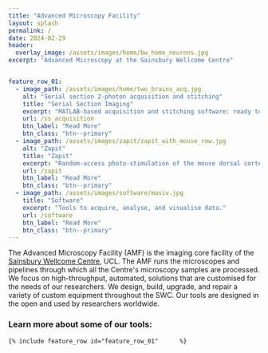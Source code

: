 ```yaml
---
title: "Advanced Microscopy Facility"
layout: splash
permalink: /
date: 2024-02-29
header:
  overlay_image: /assets/images/home/bw_home_neurons.jpg
excerpt: "Advanced Microscopy at the Sainsbury Wellcome Centre"


feature_row_01:
  - image_path: /assets/images/home/two_brains_acq.jpg
    alt: "Serial section 2-photon acquisition and stitching"
    title: "Serial Section Imaging"
    excerpt: "MATLAB-based acquisition and stitching software: ready to install and ready to modify."
    url: /ss_acquisition
    btn_label: "Read More"
    btn_class: "btn--primary"
  - image_path: /assets/images/zapit/zapit_with_mouse_row.jpg
    alt: "Zapit"
    title: "Zapit"
    excerpt: "Random-access photo-stimulation of the mouse dorsal cortex for head-fixed behavioral work. "
    url: /zapit
    btn_label: "Read More"
    btn_class: "btn--primary"
  - image_path: /assets/images/software/masiv.jpg
    title: "Software"
    excerpt: "Tools to acquire, analyse, and visualise data."
    url: /software
    btn_label: "Read More"
    btn_class: "btn--primary"
---
```



The Advanced Microscopy Facility (AMF) is the imaging core facility of the [Sainsbury Wellcome Centre](https://www.sainsburywellcome.org/web/), UCL.
The AMF runs the microscopes and pipelines through which all the Centre's microscopy samples are processed. 
We focus on high-throughput, automated, solutions that are customised for the needs of our researchers. 
We design, build, upgrade, and repair a variety of custom equipment throughout the SWC.
Our tools are designed in the open and used by researchers worldwide. 


### Learn more about some of our tools:

    {% include feature_row id="feature_row_01"      %}

